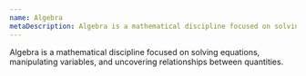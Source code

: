 ```yaml
---
name: Algebra
metaDescription: Algebra is a mathematical discipline focused on solving equations, manipulating variables, and uncovering relationships between quantities.
---
```

Algebra is a mathematical discipline focused on solving equations, manipulating variables, and uncovering relationships between quantities.

